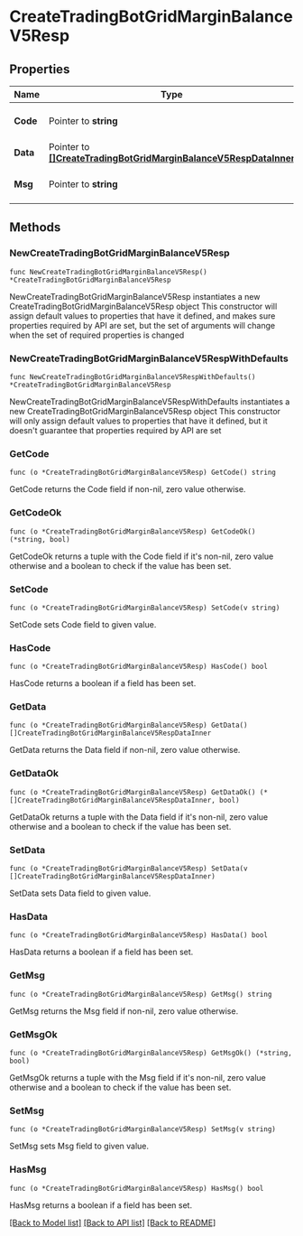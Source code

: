 # CreateTradingBotGridMarginBalanceV5Resp

## Properties

Name | Type | Description | Notes
------------ | ------------- | ------------- | -------------
**Code** | Pointer to **string** |  | [optional] [default to ""]
**Data** | Pointer to [**[]CreateTradingBotGridMarginBalanceV5RespDataInner**](CreateTradingBotGridMarginBalanceV5RespDataInner.md) |  | [optional] 
**Msg** | Pointer to **string** |  | [optional] [default to ""]

## Methods

### NewCreateTradingBotGridMarginBalanceV5Resp

`func NewCreateTradingBotGridMarginBalanceV5Resp() *CreateTradingBotGridMarginBalanceV5Resp`

NewCreateTradingBotGridMarginBalanceV5Resp instantiates a new CreateTradingBotGridMarginBalanceV5Resp object
This constructor will assign default values to properties that have it defined,
and makes sure properties required by API are set, but the set of arguments
will change when the set of required properties is changed

### NewCreateTradingBotGridMarginBalanceV5RespWithDefaults

`func NewCreateTradingBotGridMarginBalanceV5RespWithDefaults() *CreateTradingBotGridMarginBalanceV5Resp`

NewCreateTradingBotGridMarginBalanceV5RespWithDefaults instantiates a new CreateTradingBotGridMarginBalanceV5Resp object
This constructor will only assign default values to properties that have it defined,
but it doesn't guarantee that properties required by API are set

### GetCode

`func (o *CreateTradingBotGridMarginBalanceV5Resp) GetCode() string`

GetCode returns the Code field if non-nil, zero value otherwise.

### GetCodeOk

`func (o *CreateTradingBotGridMarginBalanceV5Resp) GetCodeOk() (*string, bool)`

GetCodeOk returns a tuple with the Code field if it's non-nil, zero value otherwise
and a boolean to check if the value has been set.

### SetCode

`func (o *CreateTradingBotGridMarginBalanceV5Resp) SetCode(v string)`

SetCode sets Code field to given value.

### HasCode

`func (o *CreateTradingBotGridMarginBalanceV5Resp) HasCode() bool`

HasCode returns a boolean if a field has been set.

### GetData

`func (o *CreateTradingBotGridMarginBalanceV5Resp) GetData() []CreateTradingBotGridMarginBalanceV5RespDataInner`

GetData returns the Data field if non-nil, zero value otherwise.

### GetDataOk

`func (o *CreateTradingBotGridMarginBalanceV5Resp) GetDataOk() (*[]CreateTradingBotGridMarginBalanceV5RespDataInner, bool)`

GetDataOk returns a tuple with the Data field if it's non-nil, zero value otherwise
and a boolean to check if the value has been set.

### SetData

`func (o *CreateTradingBotGridMarginBalanceV5Resp) SetData(v []CreateTradingBotGridMarginBalanceV5RespDataInner)`

SetData sets Data field to given value.

### HasData

`func (o *CreateTradingBotGridMarginBalanceV5Resp) HasData() bool`

HasData returns a boolean if a field has been set.

### GetMsg

`func (o *CreateTradingBotGridMarginBalanceV5Resp) GetMsg() string`

GetMsg returns the Msg field if non-nil, zero value otherwise.

### GetMsgOk

`func (o *CreateTradingBotGridMarginBalanceV5Resp) GetMsgOk() (*string, bool)`

GetMsgOk returns a tuple with the Msg field if it's non-nil, zero value otherwise
and a boolean to check if the value has been set.

### SetMsg

`func (o *CreateTradingBotGridMarginBalanceV5Resp) SetMsg(v string)`

SetMsg sets Msg field to given value.

### HasMsg

`func (o *CreateTradingBotGridMarginBalanceV5Resp) HasMsg() bool`

HasMsg returns a boolean if a field has been set.


[[Back to Model list]](../README.md#documentation-for-models) [[Back to API list]](../README.md#documentation-for-api-endpoints) [[Back to README]](../README.md)


